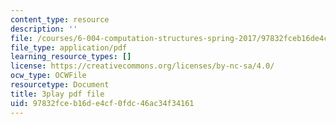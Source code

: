 ```yaml
---
content_type: resource
description: ''
file: /courses/6-004-computation-structures-spring-2017/97832fceb16de4cf0fdc46ac34f34161_v2X-sTKCVMs.pdf
file_type: application/pdf
learning_resource_types: []
license: https://creativecommons.org/licenses/by-nc-sa/4.0/
ocw_type: OCWFile
resourcetype: Document
title: 3play pdf file
uid: 97832fce-b16d-e4cf-0fdc-46ac34f34161
---
```

